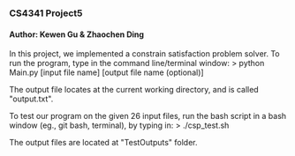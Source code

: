 ### CS4341 Project5
#### Author: Kewen Gu & Zhaochen Ding

In this project, we implemented a constrain satisfaction problem solver. To run the program, type in the command line/terminal window:
		> python Main.py [input file name] [output file name (optional)]

The output file locates at the current working directory, and is called "output.txt".

To test our program on the given 26 input files, run the bash script in a bash window (eg., git bash, terminal), by typing in:
		> ./csp_test.sh

The output files are located at "TestOutputs" folder.
